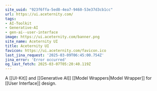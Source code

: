 ```yaml
---
site_uuid: "923f6ffa-5ed8-4ea7-9460-53e37d3cb1cc"
url: https://ui.aceternity.com/
tags:
- AI-Toolkit
- Generative-AI
- gen-ai--user-interface
image: https://ui.aceternity.com/banner.png
site_name: Aceternity UI
title: Aceternity UI
favicon: https://ui.aceternity.com/favicon.ico
last_jina_request: '2025-03-09T06:45:00.754Z'
jina_error: 'Error occurred'
og_last_fetch: 2025-03-07T05:20:40.119Z
---
```

A [[UI-Kit]] and [[Generative AI]] [[Model Wrappers|Model Wrapper]] for [[User Interface]] design.  

